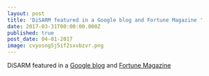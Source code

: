 ```yaml
---
layout: post
title: 'DiSARM featured in a Google blog and Fortune Magazine '
date: 2017-03-31T00:00:00.000Z
published: true
post_date: 04-01-2017
image: cvyosng5j5if2sxvbzvr.png
---
```


DiSARM featured in a [Google blog](https://blog.google/products/maps/how-maps-and-machine-learning-are-helping-eliminate-malaria/) and [Fortune Magazine](http://fortune.com/2017/04/25/google-machine-learning-malaria/)

